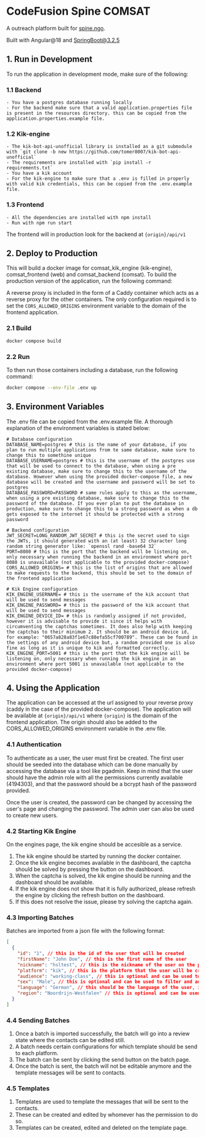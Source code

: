 # CodeFusion Spine COMSAT

A outreach platform built for [spine.ngo](https://spine.ngo).

Built with Angular@18 and SpringBoot@3.2.5

## 1. Run in Development

To run the application in development mode, make sure of the following:

### 1.1 Backend

    - You have a postgres database running locally
    - For the backend make sure that a valid application.properties file is present in the resources directory. this can be copied from the application.properties.example file.

### 1.2 Kik-engine

    - The kik-bot-api-unofficial library is installed as a git submodule with `git clone -b new https://github.com/tomer8007/kik-bot-api-unofficial`
    - The requirements are installed with `pip install -r requirements.txt`
    - You have a kik account
    - For the kik-engine to make sure that a .env is filled in properly with valid kik credentials, this can be copied from the .env.example file.

### 1.3 Frontend

    - All the dependencies are installed with npm install
    - Run with npm run start

The frontend will in production look for the backend at `{origin}/api/v1`

## 2. Deploy to Production

This will build a docker image for comsat_kik_engine (kik-engine), comsat_frontend (web) and comsat_backend (comsat).
To build the production version of the application, run the following command:

A reverse proxy is included in the form of a Caddy container which acts as a reverse proxy for the other containers. The only configuration required is to set the `CORS_ALLOWED_ORIGINS` environment variable to the domain of the frontend application.

### 2.1 Build

```bash
docker compose build
```

### 2.2 Run

To then run those containers including a database, run the following command:

```bash
docker compose --env-file .env up
```

## 3. Environment Variables

The .env file can be copied from the .env.example file.
A thorough explanation of the environment variables is stated below:

```env
# Database configuration
DATABASE_NAME=postgres # this is the name of your database, if you plan to run multiple applications from te same database, make sure to change this to somethine unique
DATABASE_USERNAME=postgres # this is the username of the postgres use that will be used to connect to the database, when using a pre existing database, make sure to change this to the username of the database. However when using the provided docker-compose file, a new database will be created and the username and password will be set to postgres
DATABASE_PASSWORD=PASSWORD # same rules apply to this as the username, when using a pre existing database, make sure to change this to the password of the database. If you ever plan to put the database in production, make sure to change this to a strong password as when a db gets exposed to the internet it should be protected with a strong password

# Backend configuration
JWT_SECRET=LONG_RANDOM_JWT_SECRET # this is the secret used to sign the JWTs, it should generated with an (at least) 32 character long random string generator like: `openssl rand -base64 32`
PORT=8080 # this is the port that the backend will be listening on, only necessary when running the backend in an environment where port 8080 is unavailable (not applicable to the provided docker-compose)
CORS_ALLOWED_ORIGINS= # this is the list of origins that are allowed to make requests to the backend, this should be set to the domain of the frontend application

# Kik Engine configuration
KIK_ENGINE_USERNAME= # this is the username of the kik account that will be used to send messages
KIK_ENGINE_PASSWORD= # this is the password of the kik account that will be used to send messages
KIK_ENGINE_DEVICE_ID= # this is randomly assigned if not provided, however it is advisable to provide it since it helps with circumventing the captchas sometimes. It does also help with keeping the captchas to their minimum 2. It should be an android device id, for example: "0657a828a83f1e67c88efa55cf700789". These can be found in the settings of any android device but, a random provided one is also fine as long as it is unique to kik and formatted correctly.
KIK_ENGINE_PORT=5001 # this is the port that the kik engine will be listening on, only necessary when running the kik engine in an environment where port 5001 is unavailable (not applicable to the provided docker-compose)
```

## 4. Using the Application

The application can be accessed at the url assigned to your reverse proxy (caddy in the case of the provided docker-compose). The application will be available at `{origin}/api/v1` where `{origin}` is the domain of the frontend application. The origin should also be added to the CORS_ALLOWED_ORIGINS environment variable in the .env file.

### 4.1 Authentication

To authenticate as a user, the user must first be created. The first user should be seeded into the database which can be done manually by accessing the database via a tool like pgadmin. Keep in mind that the user should have the admin role with all the permissions currently available (4194303), and that the password should be a bcrypt hash of the password provided.

Once the user is created, the password can be changed by accessing the user's page and changing the password. The admin user can also be used to create new users.

### 4.2 Starting Kik Engine

On the engines page, the kik engine should be accesible as a service.

1. The kik engine should be started by running the docker container.
2. Once the kik engine becomes available in the dashboard, the captcha should be solved by pressing the button on the dashboard.
3. When the captcha is solved, the kik engine should be running and the dashboard should be available.
4. If the kik engine does not show that it is fully authorized, please refresh the engine by clicking the refresh button on the dashboard.
5. If this does not resolve the issue, please try solving the captcha again.

### 4.3 Importing Batches

Batches are imported from a json file with the following format:

```json
[
  {
    "id": "1", // this is the id of the user that will be created
    "firstName": "John Doe", // this is the first name of the user
    "nickname": "hsltest", // this is the nickname of the user on the provided platform
    "platform": "kik", // this is the platform that the user will be created on (kik, whatsapp, telegram, messenger)
    "audience": "working-class", // this is optional and can be used to filter and analyse the sent messages and contacts
    "sex": "Male", // this is optional and can be used to filter and analyse the sent messages and contacts
    "language": "German", // this should be the language of the user, it is used to send correct language specific messages to the user
    "region": "Noordrijn-Westfalen" // this is optional and can be used to filter and analyse the sent messages and contacts
  }
]
```

### 4.4 Sending Batches

1. Once a batch is imported successfully, the batch will go into a review state where the contacts can be edited still.
2. A batch needs certain configurations for which template should be send to each platform.
3. The batch can be sent by clicking the send button on the batch page.
4. Once the batch is sent, the batch will not be editable anymore and the template messages will be sent to contacts.

### 4.5 Templates

1. Templates are used to template the messages that will be sent to the contacts.
2. These can be created and edited by whomever has the permission to do so.
3. Templates can be created, edited and deleted on the template page.
